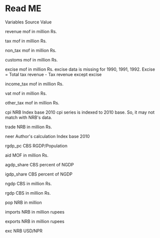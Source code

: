 # Read ME
Variables	Source	Value

revenue	mof	in million Rs.

tax	mof	in million Rs.	

non_tax	mof	in million Rs.

customs	mof	in million Rs.	

excise	mof	in million Rs.	excise data is missing for 1990, 1991, 1992.  Excise = Total tax revenue - Tax revenue except excise

income_tax	mof	in million Rs.	

vat	mof	in million Rs.	

other_tax	mof	in million Rs.	

cpi	NRB	Index base 2010	cpi series is indexed to 2010 base. So, it may not match with NRB's data.

trade	NRB	in million Rs.	

neer	Author's calculation	Index base 2010	

rgdp_pc	CBS	RGDP/Population	

aid	MOF	in million Rs.	

agdp_share	CBS	percent of NGDP	

igdp_share	CBS	percent of NGDP	

ngdp	CBS	in million Rs.	

rgdp	CBS	in million Rs.	

pop	NRB	in million	

imports NRB in million rupees

exports NRB in million rupees

exc NRB USD/NPR
